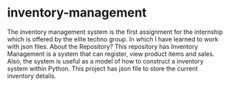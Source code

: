 # inventory-management
The inventory management system is the first assignment for the internship which is offered by the elite techno group.  In which I have learned to work with json files. 
About the Repository?
This repository has Inventory Management is a system that can register, view product items and sales. Also, the system is useful as a model of how to construct a inventory system within Python. This project has json file to store the current inventory details.

